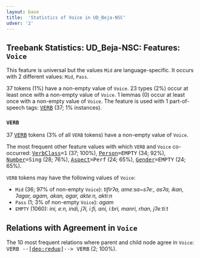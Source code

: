 ```yaml
---
layout: base
title:  'Statistics of Voice in UD_Beja-NSC'
udver: '2'
---
```


## Treebank Statistics: UD_Beja-NSC: Features: `Voice`

This feature is universal but the values `Mid` are language-specific.
It occurs with 2 different values: `Mid`, `Pass`.

37 tokens (1%) have a non-empty value of `Voice`.
23 types (2%) occur at least once with a non-empty value of `Voice`.
1 lemmas (0) occur at least once with a non-empty value of `Voice`.
The feature is used with 1 part-of-speech tags: <tt><a href="bej_nsc-pos-VERB.html">VERB</a></tt> (37; 1% instances).

### `VERB`

37 <tt><a href="bej_nsc-pos-VERB.html">VERB</a></tt> tokens (3% of all `VERB` tokens) have a non-empty value of `Voice`.

The most frequent other feature values with which `VERB` and `Voice` co-occurred: <tt><a href="bej_nsc-feat-VerbClass.html">VerbClass</a></tt><tt>=1</tt> (37; 100%), <tt><a href="bej_nsc-feat-Person.html">Person</a></tt><tt>=EMPTY</tt> (34; 92%), <tt><a href="bej_nsc-feat-Number.html">Number</a></tt><tt>=Sing</tt> (28; 76%), <tt><a href="bej_nsc-feat-Aspect.html">Aspect</a></tt><tt>=Perf</tt> (24; 65%), <tt><a href="bej_nsc-feat-Gender.html">Gender</a></tt><tt>=EMPTY</tt> (24; 65%).

`VERB` tokens may have the following values of `Voice`:

* `Mid` (36; 97% of non-empty `Voice`): <em>tifirʔa, ameːsa~sʔeː, asʔa, ikan, ʔagar, agam, akan, agar, akteːn, aktiːn</em>
* `Pass` (1; 3% of non-empty `Voice`): <em>agam</em>
* `EMPTY` (1060): <em>ini, eːn, indi, jʔi, iːfi, ani, iːbri, manri, rhan, jʔeːtiːt</em>

## Relations with Agreement in `Voice`

The 10 most frequent relations where parent and child node agree in `Voice`:
<tt>VERB --[<tt><a href="bej_nsc-dep-dep-redup.html">dep:redup</a></tt>]--> VERB</tt> (2; 100%).

